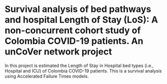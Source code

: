 # Survival analysis of  bed pathways and hospital Length of Stay (LoS):  A non-concurrent cohort study of Colombia COVID-19 patients. An unCoVer network project
In this project is estimated the Length of Stay in Hospital bed types (i.e., Hospital and ICU) of Colombia COVID-19 patients. This is a survival analysis using Accelerated Failure Times models.
